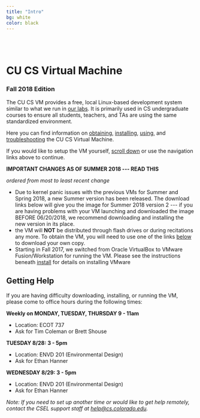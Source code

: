 ```yaml
---
title: "Intro"
bg: white
color: black
---
```


<div class="center">    
     <span class="center fa-stack subtlecircle" style="font-size:100px; background:#e8e8e8">
           <i class="fa fa-circle fa-stack-2x text-white"></i>
           <i class="fa fa-desktop fa-stack-1x text-black"></i>
     </span>
     <br>
     <br>
</div>

# CU CS Virtual Machine

### Fall 2018 Edition

The CU CS VM provides a free, local Linux-based development system
similar to what we run in
[our labs](https://csel.cs.colorado.edu). It is primarily used in CS
undergraduate courses to ensure all students, teachers, and TAs are
using the same standardized environment.

Here you can find information on [obtaining](#obtain),
[installing](#install), [using](#usage), and [troubleshooting](#faq)
the CU CS Virtual Machine.

If you would like to setup the VM yourself, [scroll down](#obtain) or
use the navigation links above to continue.

**IMPORTANT CHANGES AS OF SUMMER 2018 --- READ THIS**

*ordered from most to least recent change*

- Due to kernel panic issues with the previous VMs for Summer and Spring 2018, a new Summer version has been released. The download links below will give you the image for Summer 2018 version 2 --- if you are having problems with your VM launching and downloaded the image BEFORE 06/20/2018, we recommend downloading and installing the new version in its place.
- the VM will **NOT** be distributed through flash drives or during recitations any more. To obtain the VM, you will need to use one of the links [below](#obtain) to download your own copy.
- Starting in Fall 2017, we switched from Oracle VirtualBox to VMware Fusion/Workstation for running the VM. Please see the instructions beneath [install](#install) for details on installing VMware


## Getting Help

If you are having difficulty downloading, installing, or running the VM,
please come to office hours during the following times:

**Weekly on MONDAY, TUESDAY, THURSDAY 9 - 11am**

- Location: ECOT 737
- Ask for Tim Coleman or Brett Shouse

**TUESDAY 8/28: 3 - 5pm**

- Location: ENVD 201 (Environmental Design)
- Ask for Ethan Hanner

**WEDNESDAY 8/29: 3 - 5pm**
- Location: ENVD 201 (Environmental Design)
- Ask for Ethan Hanner 


_Note: If you need to set up another time or would like to get help remotely, 
contact the CSEL support staff at [help@cs.colorado.edu](mailto:help@cs.colorado.edu)._
